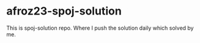 # afroz23-spoj-solution
This is spoj-solution repo. Where I push the solution daily which solved by me.
